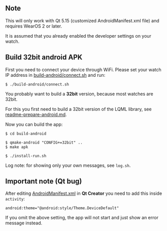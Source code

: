 
Note
----

This will only work with Qt 5.15 (customized AndroidManifest.xml file) and
requires WearOS 2 or later.

It is assumed that you already enabled the developer settings on your watch.



Build 32bit android APK
-----------------------

First you need to connect your device through WiFi. Please set your watch IP
address in [build-android/connect.sh](build-android/connect.sh) and run:
```
$ ./build-android/connect.sh
```

You probably want to build a **32bit** version, because most watches are 32bit.

For this you first need to build a 32bit version of the LQML library, see
[readme-prepare-android.md](../../readme-prepare-android.md).

Now you can build the app:
```
$ cd build-android

$ qmake-android "CONFIG+=32bit" ..
$ make apk

$ ./install-run.sh
```
Log note: for showing only your own messages, see `log.sh`.



Important note (Qt bug)
-----------------------

After editing [AndroidManifest.xml](platforms/android/AndroidManifest.xml)
in **Qt Creator** you need to add this inside `activity`:
```
android:theme="@android:style/Theme.DeviceDefault"
```
If you omit the above setting, the app will not start and just show an error
message instead.

